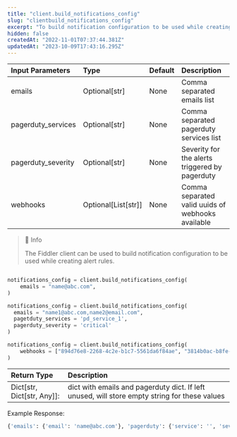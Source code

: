 ```yaml
---
title: "client.build_notifications_config"
slug: "clientbuild_notifications_config"
excerpt: "To build notification configuration to be used while creating alert rules."
hidden: false
createdAt: "2022-11-01T07:37:44.381Z"
updatedAt: "2023-10-09T17:43:16.295Z"
---
```

| Input Parameters   | Type                 | Default | Description                                       |
| :----------------- | :------------------- | :------ | :------------------------------------------------ |
| emails             | Optional[str]        | None    | Comma separated emails list                       |
| pagerduty_services | Optional[str]        | None    | Comma separated pagerduty services list           |
| pagerduty_severity | Optional[str]        | None    | Severity for the alerts triggered by pagerduty    |
| webhooks           | Optional\[List[str]] | None    | Comma separated valid uuids of webhooks available |

> 📘 Info
> 
> The Fiddler client  can be used to build notification configuration to be used while creating alert rules.

```python Usage

notifications_config = client.build_notifications_config(
    emails = "name@abc.com",
)

```
```python Usage with pagerduty
notifications_config = client.build_notifications_config(
  emails = "name1@abc.com,name2@email.com",
  pagetduty_services = 'pd_service_1',
  pagerduty_severity = 'critical'
)

```
```python Usage with webhooks
notifications_config = client.build_notifications_config(
    webhooks = ["894d76e8-2268-4c2e-b1c7-5561da6f84ae", "3814b0ac-b8fe-4509-afc9-ae86c176ef13"]
)
```

| Return Type                 | Description                                                                                   |
| :-------------------------- | :-------------------------------------------------------------------------------------------- |
| Dict\[str, Dict[str, Any]]: | dict with emails and pagerduty dict. If left unused, will store empty string for these values |

Example Response:

```python Response
{'emails': {'email': 'name@abc.com'}, 'pagerduty': {'service': '', 'severity': ''}, 'webhooks': []}
```